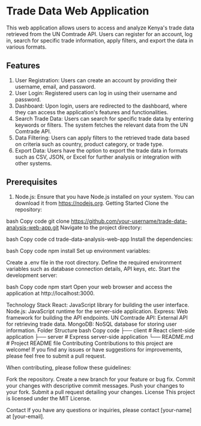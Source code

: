 # Trade Data Web Application

This web application allows users to access and analyze Kenya's trade data retrieved from the UN Comtrade API. Users can register for an account, log in, search for specific trade information, apply filters, and export the data in various formats.

## Features
  1. User Registration: Users can create an account by providing their username, email, and password.
  2. User Login: Registered users can log in using their username and password.
  3. Dashboard: Upon login, users are redirected to the dashboard, where they can access the application's features and functionalities.
  4. Search Trade Data: Users can search for specific trade data by entering keywords or filters. The system fetches the relevant data from the UN Comtrade API.
  5. Data Filtering: Users can apply filters to the retrieved trade data based on criteria such as country, product category, or trade type.
  6. Export Data: Users have the option to export the trade data in formats such as CSV, JSON, or Excel for further analysis or integration with other systems.

## Prerequisites
1. Node.js: Ensure that you have Node.js installed on your system. You can download it from https://nodejs.org.
Getting Started
Clone the repository:

bash
Copy code
git clone https://github.com/your-username/trade-data-analysis-web-app.git
Navigate to the project directory:

bash
Copy code
cd trade-data-analysis-web-app
Install the dependencies:

bash
Copy code
npm install
Set up environment variables:

Create a .env file in the root directory.
Define the required environment variables such as database connection details, API keys, etc.
Start the development server:

bash
Copy code
npm start
Open your web browser and access the application at http://localhost:3000.

Technology Stack
React: JavaScript library for building the user interface.
Node.js: JavaScript runtime for the server-side application.
Express: Web framework for building the API endpoints.
UN Comtrade API: External API for retrieving trade data.
MongoDB: NoSQL database for storing user information.
Folder Structure
bash
Copy code
├── client              # React client-side application
├── server              # Express server-side application
└── README.md           # Project README file
Contributing
Contributions to this project are welcome! If you find any issues or have suggestions for improvements, please feel free to submit a pull request.

When contributing, please follow these guidelines:

Fork the repository.
Create a new branch for your feature or bug fix.
Commit your changes with descriptive commit messages.
Push your changes to your fork.
Submit a pull request detailing your changes.
License
This project is licensed under the MIT License.

Contact
If you have any questions or inquiries, please contact [your-name] at [your-email].

